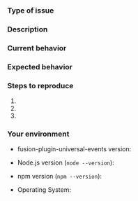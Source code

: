<!--
  Thank you for taking the time to submit an issue.

  Before opening a new issue, please search existing issues (https://github.com/fusionjs/fusion-plugin-universal-events/issues)
  to double-check your issue isn't already known.

  To make it easier for us to help you — please follow the suggested format below.
-->

<!--- Provide a general summary of the issue in the title -->

### Type of issue

<!-- Feature request or bug -->

### Description

<!--- Describe the issue or the enhancement you want to see. -->

### Current behavior

<!--- What happens. -->

### Expected behavior

<!--- What should happen. -->

### Steps to reproduce

1.
2.
3.

### Your environment

* fusion-plugin-universal-events version:

* Node.js version (`node --version`):

* npm version (`npm --version`):

* Operating System: